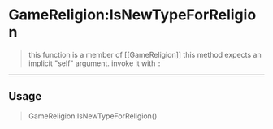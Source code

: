 # GameReligion:IsNewTypeForReligion
> this function is a member of [[GameReligion]]
> this method expects an implicit "self" argument. invoke it with `:`
-----
## Usage
> GameReligion:IsNewTypeForReligion()
